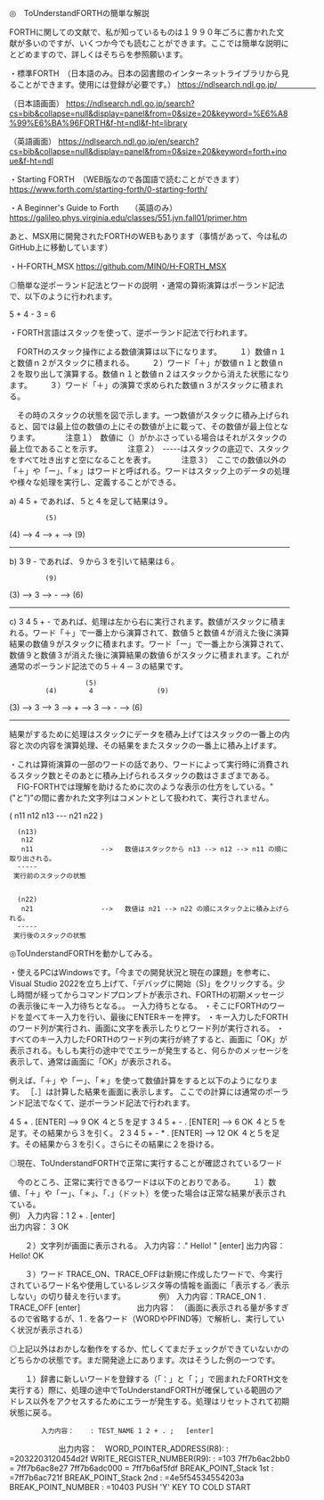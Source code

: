 ◎　ToUnderstandFORTHの簡単な解説　

FORTHに関しての文献で、私が知っているものは１９９０年ごろに書かれた文献が多いのですが、いくつか今でも読むことができます。ここでは簡単な説明にとどめますので、詳しくはそちらを参照願います。

・標準FORTH　（日本語のみ。日本の図書館のインターネットライブラリから見ることができます。使用には登録が必要です。）
https://ndlsearch.ndl.go.jp/　　　　　

（日本語画面）
https://ndlsearch.ndl.go.jp/search?cs=bib&collapse=null&display=panel&from=0&size=20&keyword=%E6%A8%99%E6%BA%96FORTH&f-ht=ndl&f-ht=library

（英語画面）
https://ndlsearch.ndl.go.jp/en/search?cs=bib&collapse=null&display=panel&from=0&size=20&keyword=forth+inoue&f-ht=ndl


・Starting FORTH　（WEB版なので各国語で読むことができます）
https://www.forth.com/starting-forth/0-starting-forth/


・A Beginner's Guide to Forth　　（英語のみ）
https://galileo.phys.virginia.edu/classes/551.jvn.fall01/primer.htm


あと、MSX用に開発されたFORTHのWEBもあります（事情があって、今は私のGitHub上に移動しています）

・H-FORTH_MSX
https://github.com/MIN0/H-FORTH_MSX



◎簡単な逆ポーランド記法とワードの説明
・通常の算術演算はポーランド記法で、以下のように行われます。

  5 + 4 - 3 = 6

・FORTH言語はスタックを使って、逆ポーランド記法で行われます。

　FORTHのスタック操作による数値演算は以下になります。
　　１）数値ｎ１と数値ｎ２がスタックに積まれる。
　　２）ワード「＋」が数値ｎ１と数値ｎ２を取り出して演算する。数値ｎ１と数値ｎ２はスタックから消えた状態になります。
　　３）ワード「＋」の演算で求められた数値ｎ３がスタックに積まれる。

　その時のスタックの状態を図で示します。一つ数値がスタックに積み上げられると、図では最上位の数値の上にその数値が上に載って、その数値が最上位となります。
　　　注意１）　数値に（）がかぶさっている場合はそれがスタックの最上位であることを示す。
　　　注意２）　-----はスタックの底辺で、スタックをすべて吐き出すと空になることを表す。
　　　注意３）　ここでの数値以外の「＋」や「ー」、「＊」はワードと呼ばれる。ワードはスタック上のデータの処理や様々な処理を実行し、定義することができる。

a)
  4 5 +  であれば、５と４を足して結果は９。

             (5)
   (4)  -->   4   -->  +  -->  (9)
  -----     -----             -----

b)
  3 9 -  であれば、９から３を引いて結果は６。

             (9)
   (3)  -->   3   -->  -  -->  (6)
  -----     -----             -----

c)
  3 4 5 + -  であれば、処理は左から右に実行されます。数値がスタックに積まれる。ワード「＋」で一番上から演算されて、数値５と数値４が消えた後に演算結果の数値９がスタックに積まれます。ワード「ー」で一番上から演算されて、数値９と数値３が消えた後に演算結果の数値６がスタックに積まれます。これが通常のポーランド記法での５＋４－３の結果です。

                       (5)      
             (4)        4                (9)
   (3)  -->   3   -->   3   -->  +  -->   3   -->  -  -->  (6)
  -----     -----     -----             -----             -----

結果がするために処理はスタックにデータを積み上げてはスタックの一番上の内容と次の内容を演算処理、その結果をまたスタックの一番上に積み上げます。


・これは算術演算の一部のワードの話であり、ワードによって実行時に消費されるスタック数とそのあとに積み上げられるスタックの数はさまざまである。
　FIG-FORTHでは理解を助けるために次のような表示の仕方をしている。"("と")"の間に書かれた文字列はコメントとして扱われて、実行されません。

   ( n11 n12 n13 --- n21 n22 ) 


      (n13)              
       n12                      
       n11                 -->   数値はスタックから n13 --> n12 --> n11 の順に取り出される。
      -----                       
     実行前のスタックの状態　　

                
      (n22) 
       n21                 -->   数値は n21 --> n22 の順にスタック上に積み上げられる。
      -----   
     実行後のスタックの状態




◎ToUnderstandFORTHを動かしてみる。

・使えるPCはWindowsです。「今までの開発状況と現在の課題」を参考に、Visual Studio 2022を立ち上げて、「デバッグに開始（S)」をクリックする。少し時間が経ってからコマンドプロンプトが表示され、FORTHの初期メッセージの表示後にキー入力待ちとなる。。
ー入力待ちとなる。
・そこにFORTHのワードを並べてキー入力を行い、最後にENTERキーを押す。
・キー入力したFORTHのワード列が実行され、画面に文字を表示したりとワード列が実行される。
・すべてのキー入力したFORTHのワード列の実行が終了すると、画面に「OK」が表示される。もしも実行の途中ででエラーが発生すると、何らかのメッセージを表示して、通常は画面に「OK」が表示される。



例えば、「＋」や「ー」、「＊」を使って数値計算をすると以下のようになります。
［．］は計算した結果を画面に表示します。
ここでの計算には通常のポーランド記法でなくて、逆ポーランド記法で行われます。

  4 5 + . [ENTER]              --> 9 OK    ４と５を足す
  3 4 5 + - . [ENTER]          --> 6 OK    ４と５を足す。その結果から３を引く。
  2 3 4 5 + - * . [ENTER]      --> 12 OK   ４と５を足す。その結果から３を引く。さらにその結果に２を掛ける。





◎現在、ToUnderstandFORTHで正常に実行することが確認されているワード

　今のところ、正常に実行できるワードは以下のとおりである。
　　１）数値、「＋」や「ー」、「＊」、「．」（ドット）を使った場合は正常な結果が表示されている。  
        例）  入力内容：1 2 + . [enter]  
              出力内容： 3  OK  

　　２）文字列が画面に表示される。
              入力内容：." Hello! "  [enter] 
              出力内容：Hello!  OK 

　　３）ワード TRACE_ON、TRACE_OFFは新規に作成したワードで、今実行されているワード名や使用しているレジスタ等の情報を画面に「表示する／表示しない」の切り替えを行います。
　　　　例） 入力内容：TRACE_ON 1 . TRACE_OFF [enter] 
　　　　　　　出力内容：　（画面に表示される量が多すぎるので省略するが、1 . を各ワード（WORDやPFIND等）で解析し、実行していく状況が表示される）

◎上記以外はおかしな動作をするか、忙しくてまだチェックができていないかのどちらかの状態です。まだ開発途上にあります。次はそうした例の一つです。

　　１）辞書に新しいワードを登録する（「：」と「；」で囲まれたFORTH文を実行する）際に、処理の途中でToUnderstandFORTHが確保している範囲のアドレス以外をアクセスするためにエラーが発生する。処理はリセットされて初期状態に戻る。

            入力内容：    : TEST_NAME 1 2 + . ;   [enter] 
　　　　　　 出力内容：　WORD_POINTER_ADDRESS(R8):  : =2032203120454d2f
                       WRITE_REGISTER_NUMBER(R9):  : =103
                       7ff7b6ac2bb0 = 7ff7b6ac8e27
                       7ff7b6adc000 = 7ff7b6af5fdf
                       BREAK_POINT_Stack 1st : =7ff7b6ac721f
                       BREAK_POINT_Stack 2nd : =4e5f54534554203a
                       BREAK_POINT_NUMBER : =10403
                       PUSH 'Y' KEY TO COLD START

